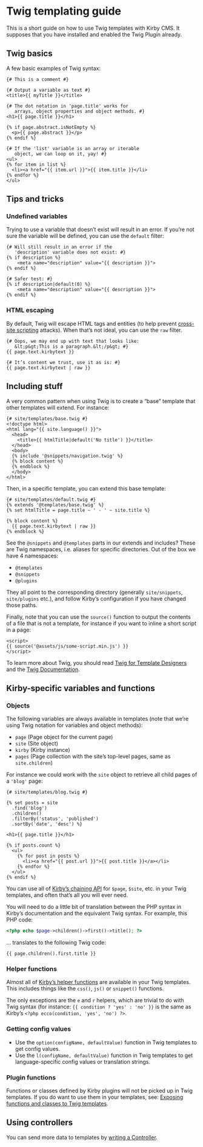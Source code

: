 # Twig templating guide

This is a short guide on how to use Twig templates with Kirby CMS. It supposes that you have installed and enabled the Twig Plugin already.

## Twig basics

A few basic examples of Twig syntax:

```twig
{# This is a comment #}

{# Output a variable as text #}
<title>{{ myTitle }}</title>

{# The dot notation in 'page.title' works for
   arrays, object properties and object methods. #}
<h1>{{ page.title }}</h1>

{% if page.abstract.isNotEmpty %}
  <p>{{ page.abstract }}</p>
{% endif %}

{# If the 'list' variable is an array or iterable
   object, we can loop on it, yay! #}
<ul>
{% for item in list %}
  <li><a href="{{ item.url }}">{{ item.title }}</li>
{% endfor %}
</ul>
```


## Tips and tricks

### Undefined variables

Trying to use a variable that doesn’t exist will result in an error. If you’re not sure the variable will be defined, you can use the `default` filter:

```twig
{# Will still result in an error if the
   'description' variable does not exist: #}
{% if description %}
    <meta name="description" value="{{ description }}">
{% endif %}

{# Safer test: #}
{% if description|default(0) %}
    <meta name="description" value="{{ description }}">
{% endif %}
```

### HTML escaping

By default, Twig will escape HTML tags and entities (to help prevent [cross-site scripting](https://en.wikipedia.org/wiki/Cross-site_scripting) attacks). When that’s not ideal, you can use the `raw` filter.

```twig
{# Oops, we may end up with text that looks like:
   &lt;p&gt;This is a paragraph.&lt;/p&gt; #}
{{ page.text.kirbytext }}

{# It’s content we trust, use it as is: #}
{{ page.text.kirbytext | raw }}
```


## Including stuff

A very common pattern when using Twig is to create a “base” template that other templates will extend. For instance:

```twig
{# site/templates/base.twig #}
<!doctype html>
<html lang="{{ site.language() }}">
  <head>
    <title>{{ htmlTitle|default('No title') }}</title>
  </head>
  <body>
  {% include '@snippets/navigation.twig' %}
  {% block content %}
  {% endblock %}
  </body>
</html>
```

Then, in a specific template, you can extend this base template:

```twig
{# site/templates/default.twig #}
{% extends '@templates/base.twig' %}
{% set htmlTitle = page.title ~ ' - ' ~ site.title %}

{% block content %}
  {{ page.text.kirbytext | raw }}
{% endblock %}
```

See the `@snippets` and `@templates` parts in our extends and includes? These are Twig namespaces, i.e. aliases for specific directories. Out of the box we have 4 namespaces:

-   `@templates`
-   `@snippets`
-   `@plugins`

They all point to the corresponding directory (generally `site/snippets`, `site/plugins` etc.), and follow Kirby’s configuration if you have changed those paths.

Finally, note that you can use the `source()` function to output the contents of a file that is not a template, for instance if you want to inline a short script in a page:

```twig
<script>
{{ source('@assets/js/some-script.min.js') }}
</script>
```

To learn more about Twig, you should read [Twig for Template Designers](https://twig.symfony.com/doc/2.x/templates.html) and the [Twig Documentation](http://twig.sensiolabs.org/doc/2.x/).


## Kirby-specific variables and functions

### Objects

The following variables are always available in templates (note that we’re using Twig notation for variables and object methods):

-   `page` (Page object for the current page)
-   `site` (Site object)
-   `kirby` (Kirby instance)
-   `pages` (Page collection with the site’s top-level pages, same as `site.children`)

For instance we could work with the `site` object to retrieve all child pages of a `'blog'` page:

```twig
{# site/templates/blog.twig #}

{% set posts = site
  .find('blog')
  .children()
  .filterBy('status', 'published')
  .sortBy('date', 'desc') %}

<h1>{{ page.title }}</h1>

{% if posts.count %}
  <ul>
    {% for post in posts %}
      <li><a href="{{ post.url }}">{{ post.title }}</a></li>
    {% endfor %}
  </ul>
{% endif %}
```

You can use all of [Kirby’s chaining API](https://getkirby.com/docs/templates/api) for `$page`, `$site`, etc. in your Twig templates, and often that’s all you will ever need.

You will need to do a little bit of translation between the PHP syntax in Kirby’s documentation and the equivalent Twig syntax. For example, this PHP code:

```php
<?php echo $page->children()->first()->title(); ?>
```

… translates to the following Twig code:

```twig
{{ page.children().first.title }}
```

### Helper functions

Almost all of [Kirby’s helper functions](https://getkirby.com/docs/cheatsheet#helpers) are available in your Twig templates. This includes things like the `css()`, `js()` or `snippet()` functions.

The only exceptions are the `e` and `r` helpers, which are trivial to do with Twig syntax (for instance: `{{ condition ? 'yes' : 'no' }}` is the same as Kirby’s `<?php ecco(condition, 'yes', 'no') ?>`.

### Getting config values

- Use the `option(configName, defaultValue)` function in Twig templates to get config values.
- Use the `l(configName, defaultValue)` function in Twig templates to get language-specific config values or translation strings.

### Plugin functions

Functions or classes defined by Kirby plugins will not be picked up in Twig templates. If you do want to use them in your templates, see: [Exposing functions and classes to Twig templates](functions.md).

## Using controllers

You can send more data to templates by [writing a Controller](https://getkirby.com/docs/guide/templates/controllers).
